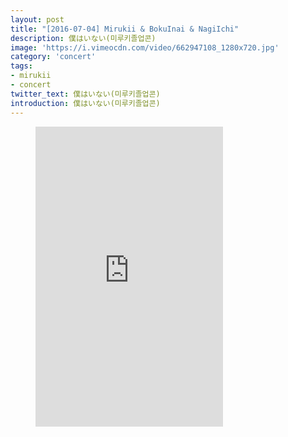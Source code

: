 ```yaml
---
layout: post
title: "[2016-07-04] Mirukii & BokuInai & NagiIchi"
description: 僕はいない(미루키졸업콘)
image: 'https://i.vimeocdn.com/video/662947108_1280x720.jpg'
category: 'concert'
tags:
- mirukii
- concert
twitter_text: 僕はいない(미루키졸업콘)
introduction: 僕はいない(미루키졸업콘)
---
```

<figure class="video_container">
<iframe src="https://player.vimeo.com/video/239851135" height="480" frameborder="0" webkitallowfullscreen mozallowfullscreen allowfullscreen></iframe>
</figure>
